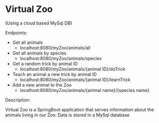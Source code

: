 # Virtual Zoo

(Using a cloud based MySql DB)

Endpoints:
* Get all animals
  * localhost:8080/myZoo/animals/all
* Get all animals by species
  * localhost:8080/myZoo/animals/species
* Get a random trick by animal ID
  * localhost:8080/myZoo/animals/{animal ID}/doTrick
* Teach an animal a new trick by animal ID
  * localhost:8080/myZoo/animals/{animal ID}/learnTrick
* Add a new animal to the Zoo
  * localhost:8080/myZoo/animals/{animal name}/{species name}

Description:
 
  Virtual Zoo is a SpringBoot application that serves information about the animals living in our Zoo.
  Data is stored in a MySql database